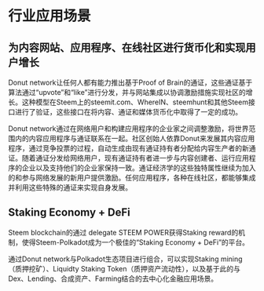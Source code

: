 # 行业应用场景

## 为内容网站、应用程序、在线社区进行货币化和实现用户增长

Donut network让任何人都有能力推出基于Proof of Brain的通证，这些通证基于算法通过“upvote”和“like”进行分发，并与网站集成以协调激励措施实现社区的增长。这种模型在Steem上的steemit.com、WhereIN、steemhunt和其他Steem接口进行了验证，这些接口在将内容、通证和媒体货币化中取得了一定的成功。

Donut network通过在网络用户和构建应用程序的企业家之间调整激励，将世界范围内的内容应用程序与通证联系在一起。社区创始人依靠Donut来发展其内容应用程序，通过竞争投票的过程，自动生成由现有通证持有者分配给内容生产者的新通证。随着通证分发给网络用户，现有通证持有者进一步与内容创建者、运行应用程序的企业以及支持他们的企业家保持一致。通证经济学的这些独特属性继续为加入的和参与网络发展的新用户提供激励。任何应用程序，各种在线社区，都能够集成并利用这些特殊的通证来实现自身发展。

## Staking Economy + DeFi

Steem blockchain的通过 delegate STEEM POWER获得Staking reward的机制，使得Steem-Polkadot成为一个极佳的“Staking Economy + DeFi”的平台。

通过Donut network与Polkadot生态项目进行组合，可以实现Staking mining（质押挖矿）、Liquidty Staking Token（质押资产流动性），以及基于此的与Dex、Lending、合成资产、Farming结合的去中心化金融应用场景。
